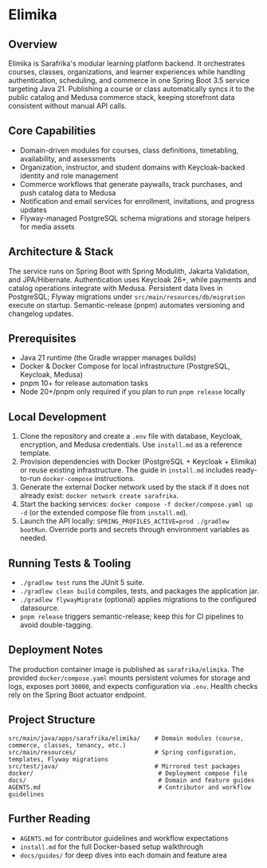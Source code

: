 # Elimika

## Overview
Elimika is Sarafrika's modular learning platform backend. It orchestrates courses, classes, organizations, and learner experiences while handling authentication, scheduling, and commerce in one Spring Boot 3.5 service targeting Java 21. Publishing a course or class automatically syncs it to the public catalog and Medusa commerce stack, keeping storefront data consistent without manual API calls.

## Core Capabilities
- Domain-driven modules for courses, class definitions, timetabling, availability, and assessments
- Organization, instructor, and student domains with Keycloak-backed identity and role management
- Commerce workflows that generate paywalls, track purchases, and push catalog data to Medusa
- Notification and email services for enrollment, invitations, and progress updates
- Flyway-managed PostgreSQL schema migrations and storage helpers for media assets

## Architecture & Stack
The service runs on Spring Boot with Spring Modulith, Jakarta Validation, and JPA/Hibernate. Authentication uses Keycloak 26+, while payments and catalog operations integrate with Medusa. Persistent data lives in PostgreSQL; Flyway migrations under `src/main/resources/db/migration` execute on startup. Semantic-release (pnpm) automates versioning and changelog updates.

## Prerequisites
- Java 21 runtime (the Gradle wrapper manages builds)
- Docker & Docker Compose for local infrastructure (PostgreSQL, Keycloak, Medusa)
- pnpm 10+ for release automation tasks
- Node 20+/pnpm only required if you plan to run `pnpm release` locally

## Local Development
1. Clone the repository and create a `.env` file with database, Keycloak, encryption, and Medusa credentials. Use `install.md` as a reference template.
2. Provision dependencies with Docker (PostgreSQL + Keycloak + Elimika) or reuse existing infrastructure. The guide in `install.md` includes ready-to-run `docker-compose` instructions.
3. Generate the external Docker network used by the stack if it does not already exist: `docker network create sarafrika`.
4. Start the backing services: `docker compose -f docker/compose.yaml up -d` (or the extended compose file from `install.md`).
5. Launch the API locally: `SPRING_PROFILES_ACTIVE=prod ./gradlew bootRun`. Override ports and secrets through environment variables as needed.

## Running Tests & Tooling
- `./gradlew test` runs the JUnit 5 suite.
- `./gradlew clean build` compiles, tests, and packages the application jar.
- `./gradlew flywayMigrate` (optional) applies migrations to the configured datasource.
- `pnpm release` triggers semantic-release; keep this for CI pipelines to avoid double-tagging.

## Deployment Notes
The production container image is published as `sarafrika/elimika`. The provided `docker/compose.yaml` mounts persistent volumes for storage and logs, exposes port `30000`, and expects configuration via `.env`. Health checks rely on the Spring Boot actuator endpoint.

## Project Structure
```
src/main/java/apps/sarafrika/elimika/    # Domain modules (course, commerce, classes, tenancy, etc.)
src/main/resources/                      # Spring configuration, templates, Flyway migrations
src/test/java/                           # Mirrored test packages
docker/                                   # Deployment compose file
docs/                                     # Domain and feature guides
AGENTS.md                                 # Contributor and workflow guidelines
```

## Further Reading
- `AGENTS.md` for contributor guidelines and workflow expectations
- `install.md` for the full Docker-based setup walkthrough
- `docs/guides/` for deep dives into each domain and feature area
